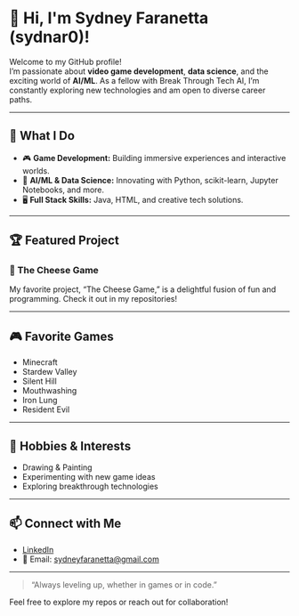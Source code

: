# 👋 Hi, I'm Sydney Faranetta (sydnar0)!

Welcome to my GitHub profile!  
I’m passionate about **video game development**, **data science**, and the exciting world of **AI/ML**. As a fellow with Break Through Tech AI, I’m constantly exploring new technologies and am open to diverse career paths.

---

## 🚀 What I Do

- 🎮 **Game Development:** Building immersive experiences and interactive worlds.
- 🤖 **AI/ML & Data Science:** Innovating with Python, scikit-learn, Jupyter Notebooks, and more.
- 🖥️ **Full Stack Skills:** Java, HTML, and creative tech solutions.

---

## 🏆 Featured Project

### 🧀 The Cheese Game
My favorite project, “The Cheese Game,” is a delightful fusion of fun and programming. Check it out in my repositories!

---

## 🎮 Favorite Games

- Minecraft
- Stardew Valley
- Silent Hill
- Mouthwashing
- Iron Lung
- Resident Evil

---

## 🎨 Hobbies & Interests

- Drawing & Painting
- Experimenting with new game ideas
- Exploring breakthrough technologies

---

## 📫 Connect with Me

- [LinkedIn](https://www.linkedin.com/in/sydney-faranetta-a02836304)
- 📧 Email: sydneyfaranetta@gmail.com

---

> “Always leveling up, whether in games or in code.”

Feel free to explore my repos or reach out for collaboration!